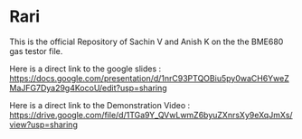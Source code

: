 # Rari
This is the official Repository of Sachin V and Anish K on the the BME680 gas testor file. 

Here is a direct link to the google slides : https://docs.google.com/presentation/d/1nrC93PTQOBiu5py0waCH6YweZMaJFG7Dya29g4KocoU/edit?usp=sharing


Here is a direct link to the Demonstration Video : https://drive.google.com/file/d/1TGa9Y_QVwLwmZ6byuZXnrsXy9eXqJmXs/view?usp=sharing
